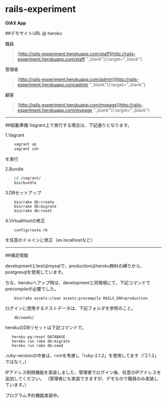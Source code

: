 rails-experiment
================

**OIAX App**


##デモサイトURL @ heroku

  職員
  >[http://rails-experiment.herokuapp.com/staff](http://rails-experiment.herokuapp.com/staff "_blank"){:target="_blank"}
  
  管理者
  >[http://rails-experiment.herokuapp.com/admin](http://rails-experiment.herokuapp.com/admin "_blank"){:target="_blank"}
  
  顧客
  >[http://rails-experiment.herokuapp.com/mypage](http://rails-experiment.herokuapp.com/mypage "_blank"){:target="_blank"}

***

##起動準備
Vagrant上で実行する場合は、下記通りとなります。

1.Vagrant

```sh
    vagrant up
    vagrant ssh
```

  を実行
  
2.Bundle

```sh
    cd /vagrant/
    bin/bundle
```
  
3.DBセットアップ

```bin/sh
    bin/rake db:create
    bin/rake db:migrate
    bin/rake db:reset
```

4.VirtualHostの修正

```bin/sh
    config/route.rb
```

  を任意のドメインに修正（ex.localhostなど）

***

##補足情報

 developmentとtestはmysqlで、productionはheroku無料の縛りから、postgresqlを使用しています。
 
 ちな、herokuへアップ時は、developmentと同環境にて、下記コマンドでprecompileが必要でした。

```bin/sh
    bin/rake assets:clean assets:precompile RAILS_ENV=production
```

 ログインに使用するテストデータは、下記フォルダを参照のこと。

```bin/sh
    db/seeds/
```

 herokuのDBリセットは下記コマンドで。
 
 ```bin/sh
    heroku pg:reset DATABASE
    heroku run rake db:migrate
    heroku run rake db:seed
 ```

 .ruby-versionの中身は、rvmを考慮し「ruby-2.1.2」を使用してます（「2.1.2」ではなく。)
 
 IPアドレス制限機能を実装しました、管理者でログイン後、任意のIPアドレスを追加してください。
 （管理者にも実装できますが、デモなので職員のみ実装しています。）
 
 プログラム予約機能実装中。